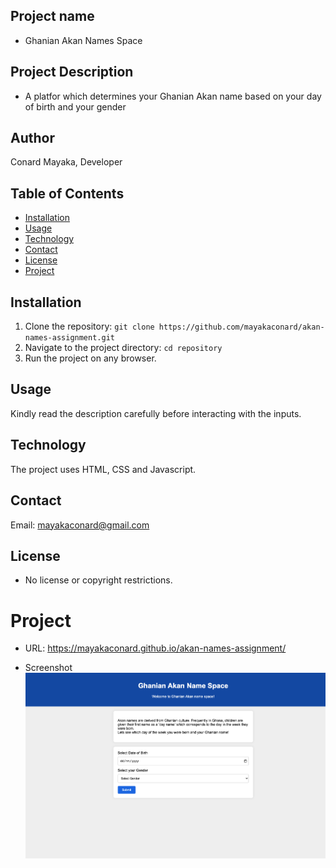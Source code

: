 ## Project name
- Ghanian Akan Names Space

## Project Description
- A platfor which determines your Ghanian Akan name based on your day of birth and your gender

## Author
Conard Mayaka, 
Developer


## Table of Contents

- [Installation](#installation)
- [Usage](#usage)
- [Technology](#technology)
- [Contact](#contact)
- [License](#license)
- [Project](#project)
## Installation

1. Clone the repository: `git clone https://github.com/mayakaconard/akan-names-assignment.git`
2. Navigate to the project directory: `cd repository`
3. Run the project on any browser.

## Usage

Kindly read the description carefully before interacting with the inputs. 

## Technology
The project uses HTML, CSS and Javascript.

## Contact
Email: mayakaconard@gmail.com

## License
- No license or copyright restrictions.

# Project
- URL: https://mayakaconard.github.io/akan-names-assignment/


- Screenshot
![!\[Project sreenshot\]()](assignment.png)